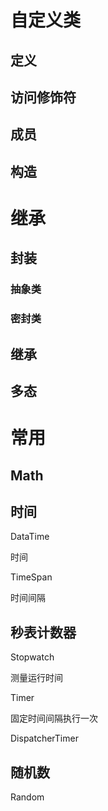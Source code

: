 
# 自定义类

## 定义

## 访问修饰符

## 成员

## 构造

#

# 继承
## 封装
### 抽象类
### 密封类
## 继承
## 多态
# 常用
## Math
## 时间
DataTime

时间

TimeSpan

时间间隔
## 秒表计数器
Stopwatch

测量运行时间

Timer

固定时间间隔执行一次

DispatcherTimer

## 随机数
Random
